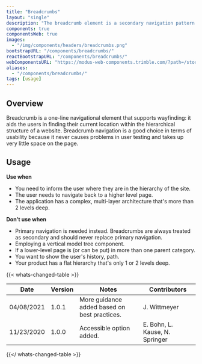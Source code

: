 ```yaml
---
title: "Breadcrumbs"
layout: "single"
description: "The breadcrumb element is a secondary navigation pattern that shows hierarchy among content."
components: true
componentsWeb: true
images:
  - "/img/components/headers/breadcrumbs.png"
bootstrapURL: "/components/breadcrumbs/"
reactBootstrapURL: "/components/breadcrumbs/"
webComponentsURL: "https://modus-web-components.trimble.com/?path=/story/components-breadcrumb--default"
aliases:
  - "/components/breadcrumbs/"
tags: [usage]
---
```


## Overview

Breadcrumb is a one-line navigational element that supports wayfinding: it aids the users in finding their current location within the hierarchical structure of a website. Breadcrumb navigation is a good choice in terms of usability because it never causes problems in user testing and takes up very little space on the page.

## Usage

**Use when**

- You need to inform the user where they are in the hierarchy of the site.
- The user needs to navigate back to a higher level page.
- The application has a complex, multi-layer architecture that's more than 2 levels deep.

**Don't use when**

- Primary navigation is needed instead. Breadcrumbs are always treated as secondary and should never replace primary navigation.
- Employing a vertical model tree component.
- If a lower-level page is (or can be put) in more than one parent category.
- You want to show the user's history, path.
- Your product has a flat hierarchy that's only 1 or 2 levels deep.

{{< whats-changed-table >}}

| Date       | Version | Notes                                        | Contributors                   |
| ---------- | ------- | -------------------------------------------- | ------------------------------ |
| 04/08/2021 | 1.0.1   | More guidance added based on best practices. | J. Wittmeyer                   |
| 11/23/2020 | 1.0.0   | Accessible option added.                     | E. Bohn, L. Kause, N. Springer |

{{</ whats-changed-table >}}
